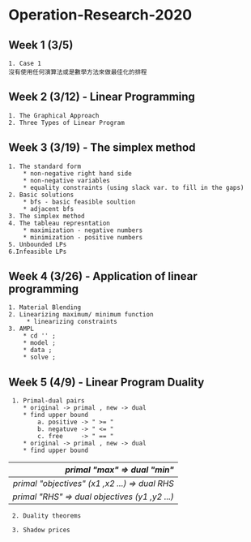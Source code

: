 # Operation-Research-2020
## Week 1 (3/5)
    1. Case 1
    沒有使用任何演算法或是數學方法來做最佳化的排程
## Week 2 (3/12) - Linear Programming
    1. The Graphical Approach
    2. Three Types of Linear Program     
## Week 3 (3/19) - The simplex method
    1. The standard form
        * non-negative right hand side
        * non-negative variables
        * equality constraints (using slack var. to fill in the gaps)
    2. Basic solutions
        * bfs - basic feasible soultion 
        * adjacent bfs
    3. The simplex method
    4. The tableau represntation
        * maximization - negative numbers
        * minimization - positive numbers
    5. Unbounded LPs
    6.Infeasible LPs
## Week 4 (3/26) - Application of linear programming
    1. Material Blending
    2. Linearizing maximum/ minimum function
         * linearizing constraints
    3. AMPL
        * cd '' ;
        * model ;
        * data ;
        * solve ;

## Week 5 (4/9) - Linear Program Duality
     1. Primal-dual pairs
        * original -> primal , new -> dual
        * find upper bound
            a. positive -> " >= " 
            b. negatuve -> " <= "
            c. free     -> " == "
        * original -> primal , new -> dual
        * find upper bound
        
| *primal "max" => dual "min"*                 |
|---------------------------------------------:|
| *primal "objectives" (x1 ,x2 ...) => dual RHS* |
| *primal "RHS" => dual objectives (y1 ,y2 ...)* |
     
     
     2. Duality theorems
     
     3. Shadow prices
